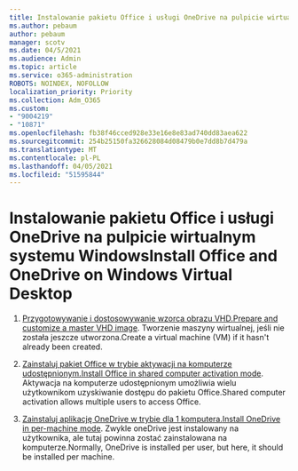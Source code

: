```yaml
---
title: Instalowanie pakietu Office i usługi OneDrive na pulpicie wirtualnym systemu Windows
ms.author: pebaum
author: pebaum
manager: scotv
ms.date: 04/5/2021
ms.audience: Admin
ms.topic: article
ms.service: o365-administration
ROBOTS: NOINDEX, NOFOLLOW
localization_priority: Priority
ms.collection: Adm_O365
ms.custom:
- "9004219"
- "10871"
ms.openlocfilehash: fb38f46cced928e33e16e8e83ad740dd83aea622
ms.sourcegitcommit: 254b25150fa326628084d08479b0e7dd8b7d479a
ms.translationtype: MT
ms.contentlocale: pl-PL
ms.lasthandoff: 04/05/2021
ms.locfileid: "51595844"
---
```

# <a name="install-office-and-onedrive-on-windows-virtual-desktop"></a><span data-ttu-id="00554-102">Instalowanie pakietu Office i usługi OneDrive na pulpicie wirtualnym systemu Windows</span><span class="sxs-lookup"><span data-stu-id="00554-102">Install Office and OneDrive on Windows Virtual Desktop</span></span>

1. <span data-ttu-id="00554-103">[Przygotowywanie i dostosowywanie wzorca obrazu VHD.](https://docs.microsoft.com/azure/virtual-desktop/set-up-customize-master-image)</span><span class="sxs-lookup"><span data-stu-id="00554-103">[Prepare and customize a master VHD image](https://docs.microsoft.com/azure/virtual-desktop/set-up-customize-master-image).</span></span> <span data-ttu-id="00554-104">Tworzenie maszyny wirtualnej, jeśli nie została jeszcze utworzona.</span><span class="sxs-lookup"><span data-stu-id="00554-104">Create a virtual machine (VM) if it hasn't already been created.</span></span>

1. <span data-ttu-id="00554-105">[Zainstaluj pakiet Office w trybie aktywacji na komputerze udostępnionym.](https://docs.microsoft.com/azure/virtual-desktop/install-office-on-wvd-master-image#install-office-in-shared-computer-activation-mode)</span><span class="sxs-lookup"><span data-stu-id="00554-105">[Install Office in shared computer activation mode](https://docs.microsoft.com/azure/virtual-desktop/install-office-on-wvd-master-image#install-office-in-shared-computer-activation-mode).</span></span> <span data-ttu-id="00554-106">Aktywacja na komputerze udostępnionym umożliwia wielu użytkownikom uzyskiwanie dostępu do pakietu Office.</span><span class="sxs-lookup"><span data-stu-id="00554-106">Shared computer activation allows multiple users to access Office.</span></span>

1. <span data-ttu-id="00554-107">[Zainstaluj aplikację OneDrive w trybie dla 1 komputera.](https://docs.microsoft.com/azure/virtual-desktop/install-office-on-wvd-master-image#install-onedrive-in-per-machine-mode)</span><span class="sxs-lookup"><span data-stu-id="00554-107">[Install OneDrive in per-machine mode](https://docs.microsoft.com/azure/virtual-desktop/install-office-on-wvd-master-image#install-onedrive-in-per-machine-mode).</span></span> <span data-ttu-id="00554-108">Zwykle oneDrive jest instalowany na użytkownika, ale tutaj powinna zostać zainstalowana na komputerze.</span><span class="sxs-lookup"><span data-stu-id="00554-108">Normally, OneDrive is installed per user, but here, it should be installed per machine.</span></span>